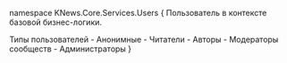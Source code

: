 ﻿namespace KNews.Core.Services.Users
{
Пользователь в контексте базовой бизнес-логики.

Типы пользователей
	- Анонимные
	- Читатели
	- Авторы
	- Модераторы сообществ
	- Администраторы
}